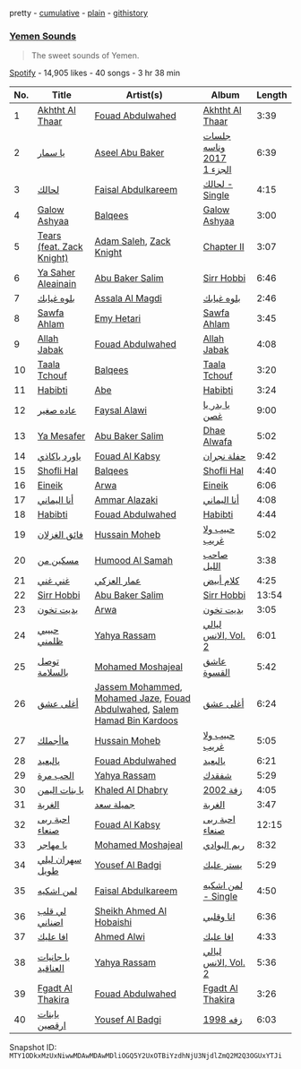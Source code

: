 pretty - [cumulative](/playlists/cumulative/37i9dQZF1DX2LJXoyg2yd7.md) - [plain](/playlists/plain/37i9dQZF1DX2LJXoyg2yd7) - [githistory](https://github.githistory.xyz/mackorone/spotify-playlist-archive/blob/main/playlists/plain/37i9dQZF1DX2LJXoyg2yd7)

### [Yemen Sounds](https://open.spotify.com/playlist/37i9dQZF1DX2LJXoyg2yd7)

> The sweet sounds of Yemen.

[Spotify](https://open.spotify.com/user/spotify) - 14,905 likes - 40 songs - 3 hr 38 min

| No. | Title | Artist(s) | Album | Length |
|---|---|---|---|---|
| 1 | [Akhtht Al Thaar](https://open.spotify.com/track/2ShZOjo6DVToCvT4Q4eoLC) | [Fouad Abdulwahed](https://open.spotify.com/artist/22xlzInkcr2Suc3hx7YSyg) | [Akhtht Al Thaar](https://open.spotify.com/album/5PbRU9jwHXjhqttJdoy2bW) | 3:39 |
| 2 | [يا سمار](https://open.spotify.com/track/4mhpimRVGZjXMpuaHYBiMO) | [Aseel Abu Baker](https://open.spotify.com/artist/3IaW9Q8ws0dqIRKaoBDUdf) | [جلسات وناسه 2017 الجزء 1](https://open.spotify.com/album/4vIvxdCMizMjxlJIXXj2Wk) | 6:39 |
| 3 | [لحالك](https://open.spotify.com/track/0Tec7sBAIDpulSB1RNgwro) | [Faisal Abdulkareem](https://open.spotify.com/artist/5jFvzkcrrV8TqpRo2sMRuK) | [لحالك \- Single](https://open.spotify.com/album/2A13FGu17s6NRMGE0URQFo) | 4:15 |
| 4 | [Galow Ashyaa](https://open.spotify.com/track/7LNkEWfoacjikYGYAZBTTt) | [Balqees](https://open.spotify.com/artist/6arfS6PinvWKGyMd1AqgFI) | [Galow Ashyaa](https://open.spotify.com/album/32KQaOU6xwR1x9uZI6P9kS) | 3:00 |
| 5 | [Tears \(feat\. Zack Knight\)](https://open.spotify.com/track/2ZpgdNm5FvRSUqcZL4F6wT) | [Adam Saleh](https://open.spotify.com/artist/4i9TNpZ5lQbPWmMX4zvnNq), [Zack Knight](https://open.spotify.com/artist/7JMBJmGMqw4H33HECyW4QP) | [Chapter II](https://open.spotify.com/album/6slvPQlMObiWOQSWMDJTvt) | 3:07 |
| 6 | [Ya Saher Aleainain](https://open.spotify.com/track/569GHmdXGxgsAgvqZFx4jF) | [Abu Baker Salim](https://open.spotify.com/artist/4vbzGXyNwi5mMWvPqHDHib) | [Sirr Hobbi](https://open.spotify.com/album/3VntSLELrNgNlPiJbTnB0W) | 6:46 |
| 7 | [بلوه غيابك](https://open.spotify.com/track/5CybAyYO0JLjG9ktPu6Qyz) | [Assala Al Magdi](https://open.spotify.com/artist/2XgvQrmZg5VEjdrdBcmuDf) | [بلوه غيابك](https://open.spotify.com/album/5YReE1g3DLq3hSCEzr6FmZ) | 2:46 |
| 8 | [Sawfa Ahlam](https://open.spotify.com/track/6ajFglvGicQnC7xw09bdb2) | [Emy Hetari](https://open.spotify.com/artist/0KwPocJ1I0Lzrfs4uCQ3D0) | [Sawfa Ahlam](https://open.spotify.com/album/28TnLPv0nvekrLjGtKEdvq) | 3:45 |
| 9 | [Allah Jabak](https://open.spotify.com/track/0FaifCfCBMpumWUWF0jwSi) | [Fouad Abdulwahed](https://open.spotify.com/artist/22xlzInkcr2Suc3hx7YSyg) | [Allah Jabak](https://open.spotify.com/album/6ykPwvsdl7Yzrzq2HFt0ur) | 4:08 |
| 10 | [Taala Tchouf](https://open.spotify.com/track/4ekRE8jtEHBH9palfFvtqG) | [Balqees](https://open.spotify.com/artist/6arfS6PinvWKGyMd1AqgFI) | [Taala Tchouf](https://open.spotify.com/album/1Swp3onpJy5TMMKQPF4cHu) | 3:20 |
| 11 | [Habibti](https://open.spotify.com/track/1Cc4Zi2qrKNNLca6YYTCis) | [Abe](https://open.spotify.com/artist/2Bv3me5y2XnscjPGreroh4) | [Habibti](https://open.spotify.com/album/61WR3VmiCSYL65MipDJ0rK) | 3:24 |
| 12 | [عاده صغير](https://open.spotify.com/track/6QJLJ7LhunlxbwkobbjJBx) | [Faysal Alawi](https://open.spotify.com/artist/4PRa5qwOK0FRxd0JnutD8x) | [يا بدر يا غصن](https://open.spotify.com/album/63qgOooIYqQ8bLuK4Xw4td) | 9:00 |
| 13 | [Ya Mesafer](https://open.spotify.com/track/19ZBKdZNlOBL2QsbCoNgqD) | [Abu Baker Salim](https://open.spotify.com/artist/4vbzGXyNwi5mMWvPqHDHib) | [Dhae Alwafa](https://open.spotify.com/album/3n6bh1EdzOnqGL3hdF2HX8) | 5:02 |
| 14 | [ياورد ياكاذي](https://open.spotify.com/track/2Q7LfXzspve6Iza70Itbak) | [Fouad Al Kabsy](https://open.spotify.com/artist/6FSA4cbJcVlF2rDwEdNmYJ) | [حفلة نجران](https://open.spotify.com/album/0Q6xLBvxom21S1iQ44yWD7) | 9:42 |
| 15 | [Shofli Hal](https://open.spotify.com/track/3BkkS5TazFwEgg5g3Y0uNe) | [Balqees](https://open.spotify.com/artist/6arfS6PinvWKGyMd1AqgFI) | [Shofli Hal](https://open.spotify.com/album/3PxBBIa5XI6UdJrFjihXNR) | 4:40 |
| 16 | [Eineik](https://open.spotify.com/track/2fIk79ZPj7BB8GCP3m1zl5) | [Arwa](https://open.spotify.com/artist/25vaZT076LoTTwM5BZ6Dmn) | [Eineik](https://open.spotify.com/album/2osFjuJ98QiX6TaJQKEQjs) | 6:06 |
| 17 | [أنا اليماني](https://open.spotify.com/track/2crXyiPYfYTJrgU4i7a0FJ) | [Ammar Alazaki](https://open.spotify.com/artist/6TLBFfFm6S2e9lAL8eDkkR) | [أنا اليماني](https://open.spotify.com/album/4N6IOBbQyfPVD9sOC2s2TN) | 4:08 |
| 18 | [Habibti](https://open.spotify.com/track/3ZK3sfXR0qal1vdu30AMcw) | [Fouad Abdulwahed](https://open.spotify.com/artist/22xlzInkcr2Suc3hx7YSyg) | [Habibti](https://open.spotify.com/album/6rWsWm2XEgvvZens32Bl2C) | 4:44 |
| 19 | [فائق الغزلان](https://open.spotify.com/track/48OuCA67DLWGPuPAIy7cZm) | [Hussain Moheb](https://open.spotify.com/artist/2LUDyDgFsYu4AlnUkBVRMk) | [حبيب ولا غريب](https://open.spotify.com/album/0aUs2ZwUVpT1xr8KIhwF3V) | 5:02 |
| 20 | [مسكين من](https://open.spotify.com/track/05Lncd1oXJsliQ7wqCbpxC) | [Humood Al Samah](https://open.spotify.com/artist/0yUGhIBHd8kyqi6IGuzQ1P) | [صاحب الليل](https://open.spotify.com/album/6lgI5vn1eppcaKMSgDbEVk) | 3:38 |
| 21 | [غني غني](https://open.spotify.com/track/5470jMcakM58nZJGutrw81) | [عمار العزكي](https://open.spotify.com/artist/76ajZfqRS0o5xHT9L0Wz65) | [كلام أبيض](https://open.spotify.com/album/5BRl9OXmQmSj2R4FZE8qIE) | 4:25 |
| 22 | [Sirr Hobbi](https://open.spotify.com/track/1wwznXiE8586TWHuSFk3GO) | [Abu Baker Salim](https://open.spotify.com/artist/4vbzGXyNwi5mMWvPqHDHib) | [Sirr Hobbi](https://open.spotify.com/album/3VntSLELrNgNlPiJbTnB0W) | 13:54 |
| 23 | [بديت تخون](https://open.spotify.com/track/0MObXyHSdlisHTUUIRoGPs) | [Arwa](https://open.spotify.com/artist/25vaZT076LoTTwM5BZ6Dmn) | [بديت تخون](https://open.spotify.com/album/4KVWYxFQ7eBaEuwdhpo09K) | 3:05 |
| 24 | [حبيبي ظلمني](https://open.spotify.com/track/2z9zAeVlLl81e9pkRC0lkN) | [Yahya Rassam](https://open.spotify.com/artist/5i5MhtJPyyrHIAqT97DTPd) | [ليالي الانس, Vol\. 2](https://open.spotify.com/album/0FxgMbi7dnrzIsZtdu2Yzq) | 6:01 |
| 25 | [توصل بالسلامة](https://open.spotify.com/track/05YEZjLYLzPCloIrcljfzy) | [Mohamed Moshajeal](https://open.spotify.com/artist/5SgPuHDX7bw9Ffdqqz2Wvd) | [عاشق القسوة](https://open.spotify.com/album/0rPa8e8OMdEzSYy33TRgGD) | 5:42 |
| 26 | [أغلى عشق](https://open.spotify.com/track/1fSeLSobV3N2IxcgHRvv2L) | [Jassem Mohammed](https://open.spotify.com/artist/7v8Zo7SvfmVoSMdOHQd6r3), [Mohamed Jaze](https://open.spotify.com/artist/5umOqMimCLr7y4IJfWY4hz), [Fouad Abdulwahed](https://open.spotify.com/artist/22xlzInkcr2Suc3hx7YSyg), [Salem Hamad Bin Kardoos](https://open.spotify.com/artist/1mG2nUnWhHR5SbMVGE5MAF) | [أغلى عشق](https://open.spotify.com/album/3CwRYViwKjNwi3CurcfQX0) | 6:24 |
| 27 | [ماأجملك](https://open.spotify.com/track/2DTzFjkDOAt8E8qUEpLb0b) | [Hussain Moheb](https://open.spotify.com/artist/2LUDyDgFsYu4AlnUkBVRMk) | [حبيب ولا غريب](https://open.spotify.com/album/0aUs2ZwUVpT1xr8KIhwF3V) | 5:05 |
| 28 | [يالبعيد](https://open.spotify.com/track/2AytFH0o2V70r3kVvXYaUc) | [Fouad Abdulwahed](https://open.spotify.com/artist/22xlzInkcr2Suc3hx7YSyg) | [يالبعيد](https://open.spotify.com/album/2rBW5WEEjeirM99VclLcVV) | 6:21 |
| 29 | [الحب مرة](https://open.spotify.com/track/34mjeaxGP6p6MWDTEnX81I) | [Yahya Rassam](https://open.spotify.com/artist/5i5MhtJPyyrHIAqT97DTPd) | [شفقدك](https://open.spotify.com/album/6vOiseLRxaKHLE2rdsOYjT) | 5:29 |
| 30 | [يا بنات اليمن](https://open.spotify.com/track/0RGaeMrWP2ounpiQwEMXdf) | [Khaled Al Dhabry](https://open.spotify.com/artist/3KuRxM5CLQd8eX6YAJhSwM) | [زفة 2002](https://open.spotify.com/album/3l80ii05quIHR1eINTKMZu) | 4:05 |
| 31 | [الغربة](https://open.spotify.com/track/7HLtsXWAIbj4bvSzCh22Z2) | [جميلة سعد](https://open.spotify.com/artist/31zyGXZDfPNOIQks6nG7Ac) | [الغربة](https://open.spotify.com/album/1VsOrYmrP0gy0Qh9KZJNze) | 3:47 |
| 32 | [احبة ربى صنعاء](https://open.spotify.com/track/4hdY4pbFcEMFA0mafgakFW) | [Fouad Al Kabsy](https://open.spotify.com/artist/6FSA4cbJcVlF2rDwEdNmYJ) | [احبة ربى صنعاء](https://open.spotify.com/album/5nuV7bTYDBlgTukJg2aVqf) | 12:15 |
| 33 | [يا مهاجر](https://open.spotify.com/track/7lCGZKNM9OzhPtRTyamcbN) | [Mohamed Moshajeal](https://open.spotify.com/artist/5SgPuHDX7bw9Ffdqqz2Wvd) | [ريم البوادي](https://open.spotify.com/album/0gB9Upr1MXZgfkdg534ny1) | 8:32 |
| 34 | [سهران ليلي طويل](https://open.spotify.com/track/5JznYp6lPkay71CMMlioYN) | [Yousef Al Badgi](https://open.spotify.com/artist/3VNIVCXWZ65vQQvNwM5YvQ) | [يستر عليك](https://open.spotify.com/album/0OGrM2ovZPZb11Lrws7Mqq) | 5:29 |
| 35 | [لمن اشكيه](https://open.spotify.com/track/2DUFxOPqKheStCqAMZOM25) | [Faisal Abdulkareem](https://open.spotify.com/artist/5jFvzkcrrV8TqpRo2sMRuK) | [لمن اشكيه \- Single](https://open.spotify.com/album/78f9KtgEFjvevF1eyMQKOO) | 4:50 |
| 36 | [لي قلب اضناني](https://open.spotify.com/track/6b1ZwfUyHlNN1dBTSdFlvy) | [Sheikh Ahmed Al Hobaishi](https://open.spotify.com/artist/1DuhcPKBk1ulZQkWiN5smR) | [انا وقلبي](https://open.spotify.com/album/6kbIHqXGsQgrWzYsvKvKOJ) | 6:36 |
| 37 | [افا عليك](https://open.spotify.com/track/5BSLLQTgC8ZWPNNtQ38iK3) | [Ahmed Alwi](https://open.spotify.com/artist/4lvCiUpjys3gvBk1qpK6Z0) | [افا عليك](https://open.spotify.com/album/3OK7HxtdSD9GTB7e85I5bY) | 4:33 |
| 38 | [يا جانيات العناقيد](https://open.spotify.com/track/3HIM2MSek0HBoMJU2HOnNQ) | [Yahya Rassam](https://open.spotify.com/artist/5i5MhtJPyyrHIAqT97DTPd) | [ليالي الانس, Vol\. 2](https://open.spotify.com/album/0FxgMbi7dnrzIsZtdu2Yzq) | 5:36 |
| 39 | [Fgadt Al Thakira](https://open.spotify.com/track/12gqeV9CVUq2VSRmTlzryV) | [Fouad Abdulwahed](https://open.spotify.com/artist/22xlzInkcr2Suc3hx7YSyg) | [Fgadt Al Thakira](https://open.spotify.com/album/3mHIufFOqkE6A6FpTltUbj) | 3:26 |
| 40 | [يابنات ارقصين](https://open.spotify.com/track/4C7VConVsTBdMdfTgiwcZf) | [Yousef Al Badgi](https://open.spotify.com/artist/3VNIVCXWZ65vQQvNwM5YvQ) | [زفه 1998](https://open.spotify.com/album/6jwfmfbRJctCKQPcsE4iJe) | 6:03 |

Snapshot ID: `MTY1ODkxMzUxNiwwMDAwMDAwMDliOGQ5Y2UxOTBiYzdhNjU3NjdlZmQ2M2Q3OGUxYTJi`

